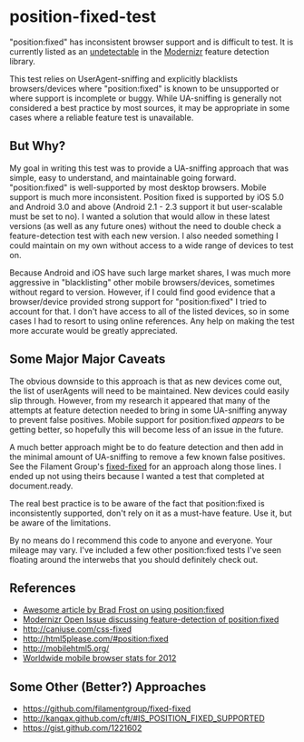 # position-fixed-test

"position:fixed" has inconsistent browser support and is difficult to test. It is 
currently listed as an [undetectable](https://github.com/Modernizr/Modernizr/wiki/Undetectables)
in the [Modernizr](https://github.com/Modernizr/Modernizr) feature detection library.

This test relies on UserAgent-sniffing and explicitly blacklists browsers/devices where 
"position:fixed" is known to be unsupported or where support is incomplete or buggy. 
While UA-sniffing is generally not considered a best practice by most sources, it 
may be appropriate in some cases where a reliable feature test is unavailable.

## But Why?
My goal in writing this test was to provide a UA-sniffing approach that was simple, 
easy to understand, and maintainable going forward. "position:fixed" is well-supported 
by most desktop browsers. Mobile support is much more inconsistent. Position fixed is supported 
by iOS 5.0 and Android 3.0 and above (Android 2.1 - 2.3 support it but user-scalable must be set to no). 
I wanted a solution that would allow in these latest versions (as well as any future ones) 
without the need to double check a feature-detection test with each new version. I also 
needed something I could maintain on my own without access to a wide range of devices to test on.

Because Android and iOS have such large market shares, I was much more aggressive in 
"blacklisting" other mobile browsers/devices, sometimes without regard to version. However, if 
I could find good evidence that a browser/device provided strong support for "position:fixed" 
I tried to account for that. I don't have access to all of the listed devices, so 
in some cases I had to resort to using online references. Any help on making the test 
more accurate would be greatly appreciated.

## Some Major Major Caveats
The obvious downside to this approach is that as new devices come out, the list of userAgents 
will need to be maintained. New devices could easily slip through. However, from my 
research it appeared that many of the attempts at feature detection needed to bring 
in some UA-sniffing anyway to prevent false positives. Mobile support for position:fixed *appears* to 
be getting better, so hopefully this will become less of an issue in the future.

A much better approach might be to do feature detection and then add in the minimal amount 
of UA-sniffing to remove a few known false positives. See the Filament Group's [fixed-fixed](https://github.com/filamentgroup/fixed-fixed) 
for an approach along those lines. I ended up not using theirs because I wanted a test that 
completed at document.ready.

The real best practice is to be aware of the fact that position:fixed is inconsistently supported,
don't rely on it as a must-have feature. Use it, but be aware of the limitations.

By no means do I recommend this code to anyone and everyone. Your mileage may vary. I've included a few
other position:fixed tests I've seen floating around the interwebs that you should definitely check out.

## References
* [Awesome article by Brad Frost on using position:fixed](http://bradfrostweb.com/blog/mobile/fixed-position/)
* [Modernizr Open Issue discussing feature-detection of position:fixed](https://github.com/Modernizr/Modernizr/issues/167)
* http://caniuse.com/css-fixed
* http://html5please.com/#position:fixed
* http://mobilehtml5.org/
* [Worldwide mobile browser stats for 2012](http://gs.statcounter.com/#mobile_browser-ww-monthly-201112-201212)

## Some Other (Better?) Approaches
* https://github.com/filamentgroup/fixed-fixed
* http://kangax.github.com/cft/#IS_POSITION_FIXED_SUPPORTED
* https://gist.github.com/1221602